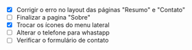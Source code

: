 - [x] Corrigir o erro no layout das páginas "Resumo" e "Contato"
- [ ] Finalizar a pagina "Sobre"
- [x] Trocar os ícones do menu lateral
- [ ] Alterar o telefone para whastapp
- [ ] Verificar o formulário de contato